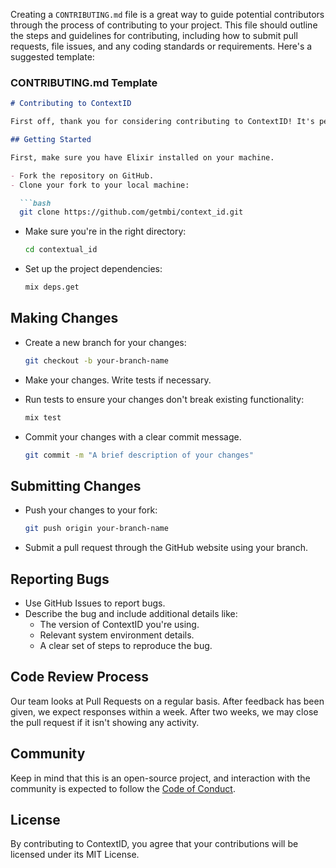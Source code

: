 Creating a `CONTRIBUTING.md` file is a great way to guide potential contributors through the process of contributing to your project. This file should outline the steps and guidelines for contributing, including how to submit pull requests, file issues, and any coding standards or requirements. Here's a suggested template:

### CONTRIBUTING.md Template

```markdown
# Contributing to ContextID

First off, thank you for considering contributing to ContextID! It's people like you that make the open-source community such a great place to learn, inspire, and create. Here are some guidelines that we'd like contributors to follow so that we can have a chance of keeping on top of things.

## Getting Started

First, make sure you have Elixir installed on your machine. 

- Fork the repository on GitHub.
- Clone your fork to your local machine:

  ```bash
  git clone https://github.com/getmbi/context_id.git
  ```

- Make sure you're in the right directory:

  ```bash
  cd contextual_id
  ```

- Set up the project dependencies:

  ```bash
  mix deps.get
  ```

## Making Changes

- Create a new branch for your changes:

  ```bash
  git checkout -b your-branch-name
  ```

- Make your changes. Write tests if necessary.
- Run tests to ensure your changes don't break existing functionality:

  ```bash
  mix test
  ```

- Commit your changes with a clear commit message.

  ```bash
  git commit -m "A brief description of your changes"
  ```

## Submitting Changes

- Push your changes to your fork:

  ```bash
  git push origin your-branch-name
  ```

- Submit a pull request through the GitHub website using your branch.

## Reporting Bugs

- Use GitHub Issues to report bugs.
- Describe the bug and include additional details like:
  - The version of ContextID you're using.
  - Relevant system environment details.
  - A clear set of steps to reproduce the bug.

## Code Review Process

Our team looks at Pull Requests on a regular basis. After feedback has been given, we expect responses within a week. After two weeks, we may close the pull request if it isn't showing any activity.

## Community

Keep in mind that this is an open-source project, and interaction with the community is expected to follow the [Code of Conduct](CODE_OF_CONDUCT.md).

## License

By contributing to ContextID, you agree that your contributions will be licensed under its MIT License.
```